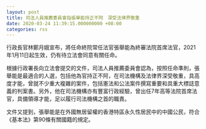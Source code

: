 ```yaml
---
layout: post
title: 司法人員推薦委員會指張舉能持正不阿　深受法律界敬重
date: 2020-03-24 11:39:15.000000000 +08:00
categories: rss
---
```


行政長官林鄭月娥宣布，將任命終院常任法官張舉能為終審法院首席法官，2021年1月11日起生效，仍有待立法會同意有關任命。

根據行政署長向立法會提交的文件，司法人員推薦委員會認為，按照任命準則，張舉能是最適合的人選，包括他為官持正不阿，在司法機構及法律界深受敬重，具高度才能，曾就不少重大複雜的案件，包括憲法和公法案件撰寫重要和具重大標誌意義的判案書。另外，他在司法機構亦有豐富行政經驗，曾出任7年高等法院首席法官，具備領導才能，足以履行司法機構之首的職責。

文件又提到，張舉能是在外國無居留權的香港特區永久性居民中的中國公民，符合《基本法》第90條有關國籍的規定。
